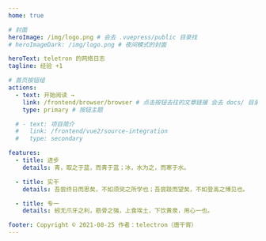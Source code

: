 ```yaml
---
home: true

# 封面
heroImage: /img/logo.png # 会去 .vuepress/public 目录找
# heroImageDark: /img/logo.png # 夜间模式的封面

heroText: teletron 的网络日志
tagline: 经验 +1

# 首页按钮组
actions:
  - text: 开始阅读 →
    link: /frontend/browser/browser # 点击按钮去往的文章链接 会去 docs/ 目录下找
    type: primary # 按钮主题

  # - text: 项目简介
  #   link: /frontend/vue2/source-integration
  #   type: secondary

features:
  - title: 进步
    details: 青，取之于蓝，而青于蓝；冰，水为之，而寒于水。

  - title: 实干
    details: 吾尝终日而思矣，不如须臾之所学也；吾尝跂而望矣，不如登高之博见也。

  - title: 专一
    details: 蚓无爪牙之利，筋骨之强，上食埃土，下饮黄泉，用心一也。

footer: Copyright © 2021-08-25 作者：telectron（唐干宵）
---
```

